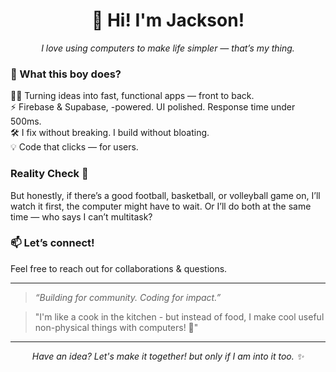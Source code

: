 <div align="center">
  <h1>👋 Hi! I'm Jackson!</h1>
  <p><em>I love using computers to make life simpler — that’s my thing.</em></p>
</div>



### 🌟 What this boy does?

👨‍💻 Turning ideas into fast, functional apps — front to back.  
⚡ Firebase & Supabase, -powered. UI polished. Response time under 500ms.  
🛠️ I fix without breaking. I build without bloating.  
💡 Code that clicks — for users.

### Reality Check 📖


But honestly, if there’s a good football, basketball, or volleyball game on, I’ll watch it first, the computer might have to wait. Or I’ll do both at the same time — who says I can’t multitask?


### 📫 Let’s connect!
Feel free to reach out for collaborations & questions.

---


> *“Building for community. Coding for impact.”*


> "I'm like a cook in the kitchen - but instead of food, I make cool useful non-physical things with computers! 🍳"

---
<div align="center">
  <i>Have an idea? Let's make it together! but only if I am into it too. ✨</i>
</div>
